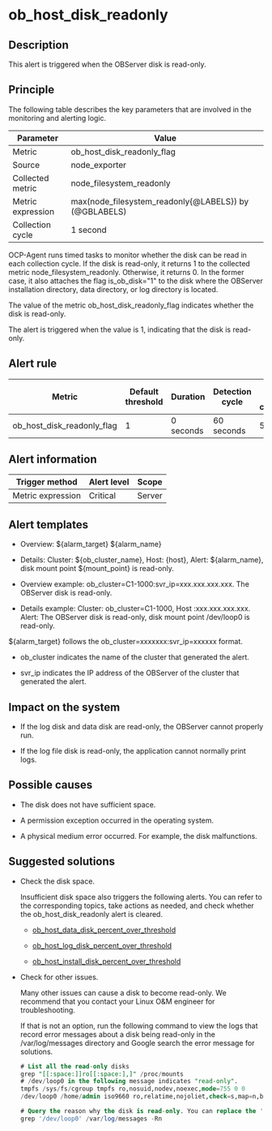 ob_host_disk_readonly
==========================================

**Description**
------------------------------------

This alert is triggered when the OBServer disk is read-only.

Principle
------------------------------

The following table describes the key parameters that are involved in the monitoring and alerting logic.

|     Parameter     |                         Value                         |
|-------------------|-------------------------------------------------------|
| Metric            | ob_host_disk_readonly_flag                            |
| Source            | node_exporter                                         |
| Collected metric  | node_filesystem_readonly                              |
| Metric expression | max(node_filesystem_readonly{@LABELS}) by (@GBLABELS) |
| Collection cycle  | 1 second                                              |

OCP-Agent runs timed tasks to monitor whether the disk can be read in each collection cycle. If the disk is read-only, it returns 1 to the collected metric node_filesystem_readonly. Otherwise, it returns 0. In the former case, it also attaches the flag is_ob_disk="1" to the disk where the OBServer installation directory, data directory, or log directory is located.

The value of the metric ob_host_disk_readonly_flag indicates whether the disk is read-only.

The alert is triggered when the value is 1, indicating that the disk is read-only.

**Alert rule**
-----------------------------------

|           Metric           | Default threshold | Duration  | Detection cycle | Time before clearance |
|----------------------------|-------------------|-----------|-----------------|-----------------------|
| ob_host_disk_readonly_flag | 1                 | 0 seconds | 60 seconds      | 5 minutes             |

**Alert information**
------------------------------------------

|  Trigger method   | Alert level | Scope  |
|-------------------|-------------|--------|
| Metric expression | Critical    | Server |

**Alert templates**
----------------------------------------

* Overview: \${alarm_target} \${alarm_name}

* Details: Cluster: \${ob_cluster_name}, Host: \{host}, Alert: \${alarm_name}, disk mount point ${mount_point} is read-only.

* Overview example: ob_cluster=C1-1000:svr_ip=xxx.xxx.xxx.xxx. The OBServer disk is read-only.

* Details example: Cluster: ob_cluster=C1-1000, Host :xxx.xxx.xxx.xxx. Alert: The OBServer disk is read-only, disk mount point /dev/loop0 is read-only.

\${alarm_target} follows the ob_cluster=xxxxxxx:svr_ip=xxxxxx format.

* ob_cluster indicates the name of the cluster that generated the alert.

* svr_ip indicates the IP address of the OBServer of the cluster that generated the alert.

**Impact on the system**
---------------------------------------------

* If the log disk and data disk are read-only, the OBServer cannot properly run.

* If the log file disk is read-only, the application cannot normally print logs.

**Possible causes**
----------------------------------------

* The disk does not have sufficient space.

* A permission exception occurred in the operating system.

* A physical medium error occurred. For example, the disk malfunctions.

**Suggested solutions**
--------------------------------------------

* Check the disk space.

  Insufficient disk space also triggers the following alerts. You can refer to the corresponding topics, take actions as needed, and check whether the ob_host_disk_readonly alert is cleared.
  * [ob_host_data_disk_percent_over_threshold](../200.ob-alert/3500.ob_host_data_disk_percent_over_threshold.md)

  * [ob_host_log_disk_percent_over_threshold](../200.ob-alert/3600.ob_host_log_disk_percent_over_threshold.md)

  * [ob_host_install_disk_percent_over_threshold](../200.ob-alert/3700.ob_host_install_disk_percent_over_threshold.md)

* Check for other issues.

  Many other issues can cause a disk to become read-only. We recommend that you contact your Linux O\&M engineer for troubleshooting.

  If that is not an option, run the following command to view the logs that record error messages about a disk being read-only in the /var/log/messages directory and Google search the error message for solutions.

  ```sql
  # List all the read-only disks
  grep "[[:space:]]ro[[:space:],]" /proc/mounts
  # /dev/loop0 in the following message indicates "read-only". 
  tmpfs /sys/fs/cgroup tmpfs ro,nosuid,nodev,noexec,mode=755 0 0
  /dev/loop0 /home/admin iso9660 ro,relatime,nojoliet,check=s,map=n,blocksize=2048 0 0
  
  # Query the reason why the disk is read-only. You can replace the '/dev/loop0' with 'readonly'. 
  grep '/dev/loop0' /var/log/messages -Rn
  ```
